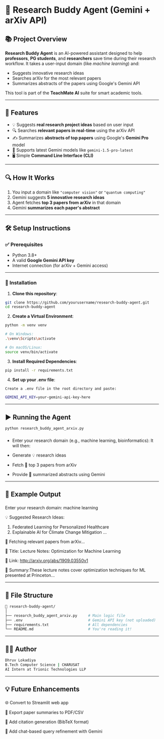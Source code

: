 # 🧠 Research Buddy Agent (Gemini + arXiv API)

## 📚 Project Overview

**Research Buddy Agent** is an AI-powered assistant designed to help **professors**, **PG students**, and **researchers** save time during their research workflow. It takes a user-input domain (like *machine learning*) and:

- Suggests innovative research ideas
- Searches arXiv for the most relevant papers
- Summarizes abstracts of the papers using Google's Gemini API

This tool is part of the **TeachMate AI** suite for smart academic tools.

---

## 🚀 Features

- 💡 Suggests **real research project ideas** based on user input
- 🔍 Searches **relevant papers in real-time** using the arXiv API
- ✍️ Summarizes **abstracts of top papers** using Google's **Gemini Pro** model
- 🧠 Supports latest Gemini models like `gemini-1.5-pro-latest`
- 🖥️ Simple **Command Line Interface (CLI)**

---

## 🔍 How It Works

1. You input a domain like `"computer vision"` or `"quantum computing"`  
2. Gemini suggests **5 innovative research ideas**  
3. Agent fetches **top 3 papers from arXiv** in that domain  
4. Gemini **summarizes each paper's abstract**

---

## 🛠️ Setup Instructions

### ✅ Prerequisites

- Python 3.8+
- A valid **Google Gemini API key**
- Internet connection (for arXiv + Gemini access)

---

### 🔧 Installation

1. **Clone this repository**:
```bash
git clone https://github.com/yourusername/research-buddy-agent.git
cd research-buddy-agent
```
2. **Create a Virtual Environment**:
```bash
python -m venv venv

# On Windows:
.\venv\Scripts\activate

# On macOS/Linux:
source venv/bin/activate
```
3. **Install Required Dependencies**:
```bash
pip install -r requirements.txt
```
4. **Set up your .env file**:
```bash
Create a .env file in the root directory and paste:

GEMINI_API_KEY=your-gemini-api-key-here
```
---

## ▶️ Running the Agent
```bash
python research_buddy_agent_arxiv.py
```
###
- Enter your research domain (e.g., machine learning, bioinformatics):
It will then:

- Generate 💡 research ideas
- Fetch 📖 top 3 papers from arXiv
- Provide 📝 summarized abstracts using Gemini

---

## 🧪 Example Output

###
Enter your research domain: machine learning

💡 Suggested Research Ideas:
1. Federated Learning for Personalized Healthcare
2. Explainable AI for Climate Change Mitigation
...

📖 Fetching relevant papers from arXiv...

🔹 Title: Lecture Notes: Optimization for Machine Learning

🔗 Link: http://arxiv.org/abs/1909.03550v1

📄 Summary:These lecture notes cover optimization techniques for ML presented at Princeton...

---

## 📂 File Structure
```bash
📁 research-buddy-agent/
│
├── research_buddy_agent_arxiv.py     # Main logic file
├── .env                              # Gemini API key (not uploaded)
├── requirements.txt                  # All dependencies
└── README.md                         # You're reading it!

```
---

## 🙋‍♂️ Author
```bash
Dhruv Lokadiya
B.Tech Computer Science | CHARUSAT
AI Intern at Trionic Technologies LLP
```
---

## 💡 Future Enhancements
###
🌐 Convert to Streamlit web app

📄 Export paper summaries to PDF/CSV

🔗 Add citation generation (BibTeX format)

💬 Add chat-based query refinement with Gemini
